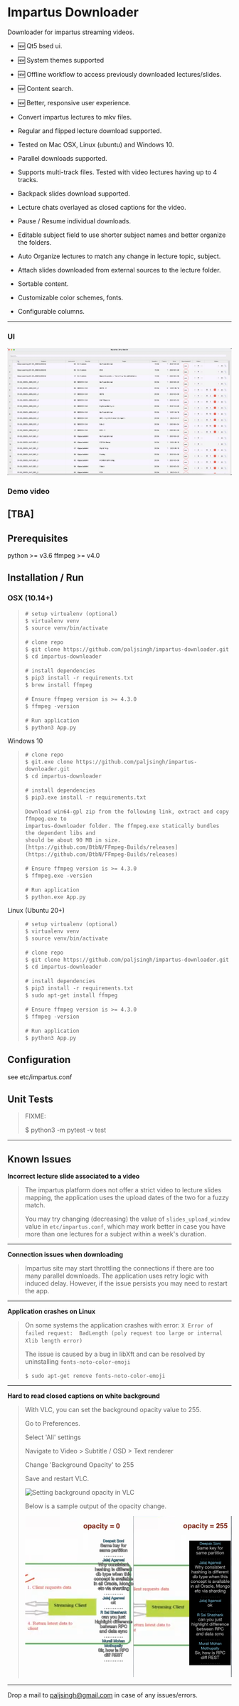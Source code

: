 Impartus Downloader
===

Downloader for impartus streaming videos.

- 🆕  Qt5 bsed ui.
- 🆕  System themes supported
- 🆕  Offline workflow to access previously downloaded lectures/slides.
- 🆕  Content search.
- 🆕  Better, responsive user experience.

- Convert impartus lectures to mkv files.
- Regular and flipped lecture download supported.
- Tested on Mac OSX, Linux (ubuntu) and Windows 10.
- Parallel downloads supported. 
- Supports multi-track files. Tested with video lectures having up to 4 tracks.
- Backpack slides download supported.
- Lecture chats overlayed as closed captions for the video.
- Pause / Resume individual downloads.
- Editable subject field to use shorter subject names and better organize the folders.
- Auto Organize lectures to match any change in lecture topic, subject. 
- Attach slides downloaded from external sources to the lecture folder.
- Sortable content.
- Customizable color schemes, fonts.
- Configurable columns.


---

### UI
![Impartus Downloader](ui/images/ui-demo.gif "Impartus Downloader")


### Demo video
[TBA]
---

## Prerequisites

python >= v3.6
ffmpeg >= v4.0

## Installation / Run

### OSX (10.14+)

>   ```
> # setup virtualenv (optional)
> $ virtualenv venv
> $ source venv/bin/activate 
>
> # clone repo
> $ git clone https://github.com/paljsingh/impartus-downloader.git
> $ cd impartus-downloader
>
> # install dependencies
> $ pip3 install -r requirements.txt
> $ brew install ffmpeg
> 
> # Ensure ffmpeg version is >= 4.3.0
> $ ffmpeg -version 
>
> # Run application
> $ python3 App.py
> ```

Windows 10
>```
> # clone repo
> $ git.exe clone https://github.com/paljsingh/impartus-downloader.git
> $ cd impartus-downloader
>
> # install dependencies
> $ pip3.exe install -r requirements.txt
>
> Download win64-gpl zip from the following link, extract and copy ffmpeg.exe to
> impartus-downloader folder. The ffmpeg.exe statically bundles the dependent libs and
> should be about 90 MB in size.
> [https://github.com/BtbN/FFmpeg-Builds/releases](https://github.com/BtbN/FFmpeg-Builds/releases)
> 
> # Ensure ffmpeg version is >= 4.3.0
> $ ffmpeg.exe -version 
>
> # Run application
> $ python.exe App.py
> ```

Linux (Ubuntu 20+)
>```
> # setup virtualenv (optional)
> $ virtualenv venv
> $ source venv/bin/activate 
>
> # clone repo
> $ git clone https://github.com/paljsingh/impartus-downloader.git
> $ cd impartus-downloader
>
> # install dependencies
> $ pip3 install -r requirements.txt
> $ sudo apt-get install ffmpeg
>
> # Ensure ffmpeg version is >= 4.3.0
> $ ffmpeg -version 
>
> # Run application
> $ python3 App.py
> ```


## Configuration

see etc/impartus.conf


## Unit Tests

> FIXME:
> 
> $ python3 -m pytest -v test
>

---

## Known Issues

**Incorrect lecture slide associated to a video**

> The impartus platform does not offer a strict video to lecture slides mapping, the application uses the upload dates of the two for a fuzzy match. 
> 
> You may try changing (decreasing) the value of `slides_upload_window` value in `etc/impartus.conf`, which may work better in case you have more than one lectures for a subject within a week's duration.
>
---

**Connection issues when downloading**
>
> Impartus site may start throttling the connections if there are too many parallel downloads. The application uses retry logic with induced delay. However, if the issue persists you may need to restart the app.
> 
---

**Application crashes on Linux**

> On some systems the application crashes with error:
> `X Error of failed request:  BadLength (poly request too large or internal Xlib length error)`
>
> The issue is caused by a bug in libXft and can be resolved by uninstalling `fonts-noto-color-emoji`
>
>  `$ sudo apt-get remove fonts-noto-color-emoji`
>
---

**Hard to read closed captions on white background**
> 
> With VLC, you can set the background opacity value to 255.
> 
>  Go to Preferences.
> 
>  Select 'All' settings
> 
>  Navigate to Video > Subtitle / OSD > Text renderer   
> 
>  Change 'Background Opacity' to 255
> 
>  Save and restart VLC.
> 
> ![Setting background opacity in VLC](etc/vlc-bg-opacity.png "Setting background opacity in VLC")
>
> Below is a sample output of the opacity change.
>
> ![Background Opacity](etc/bg-opacity.png "Background Opacity")
> 
---


Drop a mail to paljsingh@gmail.com in case of any issues/errors.
